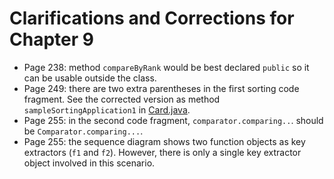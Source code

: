 # Clarifications and Corrections for Chapter 9

* Page 238: method `compareByRank` would be best declared `public` so it can be usable outside the class.
* Page 249: there are two extra parentheses in the first sorting code fragment. See the corrected version as method `sampleSortingApplication1` in [Card.java](../chapter-code/chapter9/Card.java).
* Page 255: in the second code fragment, `comparator.comparing..`. should be `Comparator.comparing...`.
* Page 255: the sequence diagram shows two function objects as key extractors (`f1` and `f2`). However, there is only a single key extractor object involved in this scenario.
